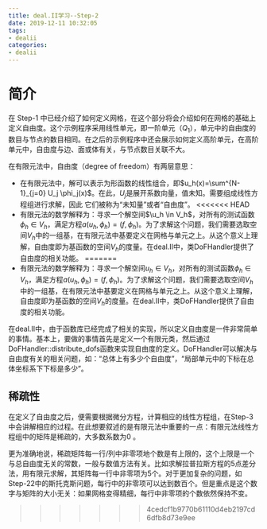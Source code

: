 ```yaml
---
title: deal.II学习--Step-2
date: 2019-12-11 10:32:05
tags:
- dealii
categories:
- dealii
---
```


# 简介

在 Step-1 中已经介绍了如何定义网格，在这个部分将会介绍如何在网格的基础上定义自由度。这个示例程序采用线性单元，即一阶单元（$Q_1$），单元中的自由度的数目与节点的数目相同。在之后的示例程序中还会展示如何定义高阶单元，在高阶单元中，自由度与边、面或体有关，与节点数目关联不大。



在有限元法中，自由度（degree of freedom）有两层意思：

* 在有限元法中，解可以表示为形函数的线性组合，即$u_h(x)=\sum^{N-1}_{j=0} U_j \phi_j(x)$。在此，$U_j$是展开系数向量，值未知。需要组成线性方程组进行求解，因此 它们被称为“未知量”或者“自由度”。
<<<<<<< HEAD
* 有限元法的数学解释为：寻求一个解空间$\u_h \in V_h$，对所有的测试函数$\phi_h \in V_h$，满足方程$a(u_h,\phi_h)=(f,\phi_h)$。为了求解这个问题，我们需要选取空间$V_h$中的一组基，在有限元法中基要定义在网格与单元之上。从这个意义上理解，自由度即为基函数的空间$V_h$的度量。在deal.II中，类DoFHandler提供了自由度的相关功能。
=======
* 有限元法的数学解释为：寻求一个解空间$u_h \in V_h$，对所有的测试函数$\phi_h \in V_h$，满足方程$a(u_h,\phi_h)=(f,\phi_h)$。为了求解这个问题，我们需要选取空间$V_h$中的一组基，在有限元法中基要定义在网格与单元之上。从这个意义上理解，自由度即为基函数的空间$V_h$的度量。在deal.II中，类DoFHandler提供了自由度的相关功能。


在deal.II中，由于函数库已经完成了相关的实现，所以定义自由度是一件非常简单的事情。基本上，要做的事情首先是定义一个有限元类，然后通过DoFHandler::distribute_dofs函数来实现自由度的定义。DoFHandler可以解决与自由度有关的相关问题，如：“总体上有多少个自由度”，“局部单元中的下标在总体坐标系下下标是多少”。



## 稀疏性

在定义了自由度之后，便需要根据微分方程，计算相应的线性方程组，在Step-3中会讲解相应的过程。在此想要叙述的是有限元法中重要的一点：有限元法线性方程组中的矩阵是稀疏的，大多数系数为0 。



更为准确地说，稀疏矩阵每一行/列中非零项地个数是有上限的，这个上限是一个与总自由度无关的常数，一般与数值方法有关。比如求解拉普拉斯方程的5点差分法，用有限元求解，其矩阵每一行中非零项为5个。对于更加复杂的问题，如Step-22中的斯托克斯问题，每行中的非零项可以达到数百个。但是重点是这个数字与矩阵的大小无关：如果网格变得精细，每行中非零项的个数依然保持不变。





>>>>>>> 4cedcf1b9770b61110d4eb2197cd6dfb8d73e9ee





